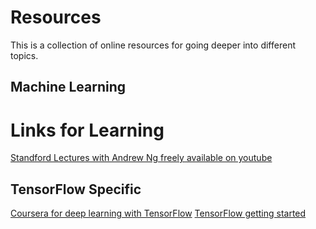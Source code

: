 # Resources

This is a collection of online resources for going deeper into different topics.  

## Machine Learning

# Links for Learning

[Standford Lectures with Andrew Ng freely available on youtube](https://www.youtube.com/watch?v=jGwO_UgTS7I)

## TensorFlow Specific

[Coursera for deep learning with TensorFlow](https://www.coursera.org/specializations/tensorflow2-deeplearning)
[TensorFlow getting started](https://www.tensorflow.org/install#build-your-first-ml-app)
